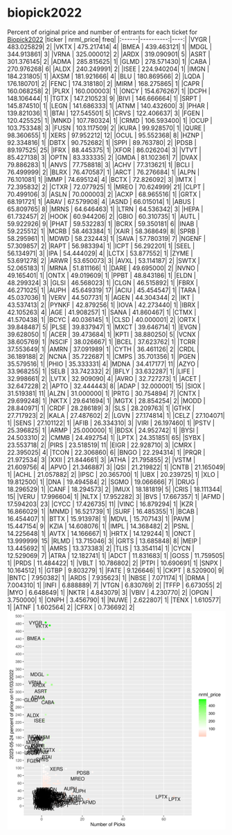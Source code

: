 # biopick2022
Percent of original price and number of entrants for each ticket for [Biopick2022](https://twitter.com/hashtag/Biopick2022)
|ticker | nrml_price| freq|
|:------|----------:|----:|
|VYGR   | 483.025829|    2|
|VKTX   | 475.217414|    4|
|BMEA   | 439.463121|    1|
|MDGL   | 344.913861|    3|
|VRNA   | 325.000012|    2|
|ARDX   | 319.090901|    5|
|ASRT   | 301.376145|    2|
|ADMA   | 285.815625|    1|
|GLMD   | 278.571430|    1|
|CABA   | 270.976268|    6|
|ALDX   | 240.249991|    2|
|ISEE   | 224.940204|    1|
|IMGN   | 184.231805|    1|
|AXSM   | 181.921666|    4|
|BLU    | 180.869566|    2|
|LQDA   | 176.180701|    2|
|FENC   | 174.318180|    2|
|MIRM   | 168.275865|    1|
|CAPR   | 160.068258|    2|
|PLRX   | 160.000003|    1|
|ONCY   | 154.676267|    1|
|DCPH   | 148.106444|    1|
|TGTX   | 147.210523|    9|
|BIVI   | 146.666664|    1|
|SRPT   | 145.874510|    1|
|LEGN   | 141.686333|    1|
|ATNM   | 140.432600|    3|
|PHAR   | 139.821036|    1|
|BTAI   | 127.545501|    5|
|CRVS   | 122.406637|    3|
|FGEN   | 120.425525|    1|
|MNKD   | 107.780324|    1|
|CRMD   | 106.593400|    1|
|OCUP   | 103.753348|    3|
|FUSN   | 103.117509|    2|
|KURA   |  99.928570|    1|
|QURE   |  98.360655|    1|
|XERS   |  97.952212|   12|
|OCUL   |  95.552368|    8|
|HZNP   |  92.334816|    1|
|DBTX   |  90.752682|    1|
|SPPI   |  89.763780|    2|
|PDSB   |  89.197525|   25|
|IFRX   |  88.445375|    1|
|XFOR   |  86.026204|    3|
|VTVT   |  85.427138|    3|
|OPTN   |  83.333335|    2|
|GMDA   |  81.102361|    7|
|DVAX   |  79.886283|    1|
|ANVS   |  77.758818|    3|
|ACHV   |  77.313621|    1|
|BCLI   |  76.499999|    2|
|BLRX   |  76.470587|    1|
|ARCT   |  76.276684|    1|
|ALPN   |  76.101081|    1|
|IMMP   |  74.695124|    4|
|BCTX   |  72.826092|    3|
|IMTX   |  72.395832|    2|
|CTXR   |  72.077925|    1|
|MREO   |  70.624999|   21|
|CLPT   |  70.499106|    3|
|ASLN   |  70.000003|    2|
|ACXP   |  68.965516|    1|
|GRTX   |  68.191721|    1|
|ARAV   |  67.579908|    4|
|ASND   |  66.015014|    1|
|ABUS   |  65.809765|    8|
|MRNS   |  64.646463|    1|
|LTRN   |  64.536342|    3|
|HEPA   |  61.732457|    2|
|HOOK   |  60.944206|    2|
|GBIO   |  60.310735|    1|
|AUTL   |  59.922926|    9|
|PHAT   |  59.532283|    1|
|BCRX   |  59.350181|    6|
|INAB   |  59.225512|    1|
|MCRB   |  58.463384|    1|
|XAIR   |  58.368649|    8|
|SPRB   |  58.295961|    1|
|MDWD   |  58.232443|    1|
|SAVA   |  57.780319|    7|
|NGENF  |  57.309857|    2|
|RAPT   |  56.983394|    1|
|ICPT   |  56.292201|    1|
|SEEL   |  56.134971|    3|
|IPA    |  54.444029|    4|
|LCTX   |  53.877552|    1|
|ZYME   |  53.691278|    2|
|ARWR   |  53.650073|    3|
|AVXL   |  53.114187|    2|
|SWTX   |  52.065183|    1|
|MRNA   |  51.811166|    1|
|DARE   |  49.695000|    2|
|NVNO   |  49.165401|    1|
|ONTX   |  49.019609|    1|
|PPBT   |  48.843186|    1|
|ELDN   |  48.299324|    3|
|GLSI   |  46.568023|    1|
|CLGN   |  46.515892|    1|
|FBRX   |  46.271025|    1|
|AUPH   |  45.649319|   17|
|ACIU   |  45.454547|    1|
|TARA   |  45.037036|    1|
|VERV   |  44.507731|    1|
|AGEN   |  44.304344|    2|
|IKT    |  43.537413|    2|
|PYNKF  |  42.879256|    1|
|IOVA   |  42.273440|    1|
|IBRX   |  42.105263|    4|
|AGE    |  41.908257|    1|
|SANA   |  41.860467|    1|
|CTMX   |  41.570438|    1|
|BCYC   |  40.036145|    1|
|CLSD   |  40.000001|    2|
|ORTX   |  39.848487|    5|
|PLSE   |  39.837947|    1|
|MXCT   |  39.646714|    1|
|EVGN   |  39.628050|    1|
|ACER   |  39.473684|    1|
|KPTI   |  38.880250|    5|
|VCNX   |  38.605769|    1|
|NSCIF  |  38.026667|    1|
|BCEL   |  37.623762|    1|
|TCRR   |  37.553649|    1|
|AMRN   |  37.091989|    1|
|CYTH   |  36.461126|    2|
|CRDL   |  36.189188|    2|
|NCNA   |  35.722687|    1|
|CMPS   |  35.701356|    1|
|PGEN   |  35.579516|    1|
|PHIO   |  35.333331|    4|
|MDNA   |  34.417177|   11|
|AZYO   |  33.968255|    1|
|SELB   |  33.742332|    2|
|BFLY   |  33.632287|    1|
|LIFE   |  32.998661|    2|
|LVTX   |  32.909090|    4|
|AVRO   |  32.727273|    1|
|ACET   |  32.647228|    2|
|APTO   |  32.444443|    8|
|ADAP   |  32.000001|   15|
|SIOX   |  31.519381|   11|
|ALZN   |  31.000000|    1|
|PRTG   |  30.754894|    7|
|CNTX   |  29.699248|    1|
|NKTX   |  29.641694|    1|
|MGTX   |  28.854254|    2|
|MODD   |  28.840971|    1|
|CRDF   |  28.286189|    3|
|SLS    |  28.209763|    1|
|GTHX   |  27.717923|    2|
|KALA   |  27.487602|    2|
|LGVN   |  27.174814|    1|
|CELZ   |  27.104071|    1|
|SENS   |  27.101122|    1|
|AFIB   |  26.334310|    3|
|VIRI   |  26.197460|    1|
|PSTV   |  25.396825|    1|
|ARMP   |  25.000000|    1|
|BDSX   |  24.952742|    1|
|BYSI   |  24.503310|    2|
|CMMB   |  24.492754|    1|
|LPTX   |  24.351851|   65|
|SYBX   |  23.553718|    2|
|PIRS   |  23.518519|   11|
|EIGR   |  22.928710|    3|
|CMRX   |  22.395025|    4|
|TCON   |  22.306860|    6|
|BNGO   |  22.294314|    1|
|PRQR   |  21.972534|    3|
|XXII   |  21.844661|    3|
|ATHA   |  21.795855|    2|
|VSTM   |  21.609756|    4|
|APVO   |  21.346887|    3|
|QSI    |  21.219822|    1|
|CNTB   |  21.165049|    1|
|ACHL   |  21.057882|    2|
|IPSC   |  20.365700|    1|
|UBX    |  20.239725|    1|
|XLO    |  19.812500|    1|
|DNA    |  19.494584|    2|
|SGMO   |  19.066666|    7|
|DRUG   |  18.296529|    1|
|CANF   |  18.294573|    2|
|IMUX   |  18.181819|    5|
|CRIS   |  18.111344|   15|
|VERU   |  17.996604|    1|
|NLTX   |  17.952282|    3|
|BVS    |  17.667357|    1|
|AFMD   |  17.594203|   23|
|CYCC   |  17.426735|   11|
|VINC   |  16.879294|    1|
|KZR    |  16.866029|    1|
|MNMD   |  16.521739|    1|
|SURF   |  16.485355|    1|
|BCAB   |  16.454407|    1|
|BTTX   |  15.913978|    1|
|MDVL   |  15.707143|    1|
|PAVM   |  15.447154|    9|
|KZIA   |  14.608076|    1|
|IMPL   |  14.368482|    2|
|PSNL   |  14.225648|    1|
|AVTX   |  14.166667|    1|
|HRTX   |  14.129244|    1|
|ONCT   |  13.999999|   15|
|RLMD   |  13.715046|    3|
|GRTS   |  13.685848|    8|
|MEIP   |  13.445692|    1|
|AMRS   |  13.373383|    2|
|TLIS   |  13.354114|    1|
|CYCN   |  12.529069|    7|
|ATRA   |  12.182741|    1|
|ADCT   |  11.831683|    1|
|GOSS   |  11.759505|    1|
|PRDS   |  11.484422|    1|
|VBLT   |  10.786802|    2|
|PTPI   |  10.690691|    1|
|SNPX   |  10.164512|    1|
|GTBP   |   9.803279|    1|
|FATE   |   9.126646|    1|
|CKPT   |   8.520900|    9|
|BNTC   |   7.950382|    1|
|ARDS   |   7.935623|    1|
|NBSE   |   7.071174|    1|
|DRMA   |   7.004310|    1|
|INFI   |   6.888889|    7|
|VTGN   |   6.830769|    2|
|TFFP   |   6.673055|    2|
|MYO    |   6.648649|    1|
|NKTR   |   4.843079|    3|
|VBIV   |   4.230770|    2|
|OPGN   |   3.750000|    1|
|ONPH   |   3.456790|    1|
|NUWE   |   2.622807|    1|
|TENX   |   1.610577|    1|
|ATNF   |   1.602564|    2|
|CFRX   |   0.736692|    2|
![retvspicks](biopicks.png?raw=true)
